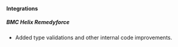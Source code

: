 
#### Integrations
##### BMC Helix Remedyforce
- Added type validations and other internal code improvements.
